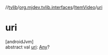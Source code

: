 //[tvlib](../../../index.md)/[org.mjdev.tvlib.interfaces](../index.md)/[ItemVideo](index.md)/[uri](uri.md)

# uri

[androidJvm]\
abstract val [uri](uri.md): [Any](https://kotlinlang.org/api/latest/jvm/stdlib/kotlin/-any/index.html)?
